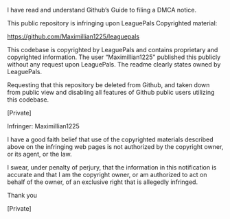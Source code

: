 I have read and understand Github’s Guide to filing a DMCA notice.

This public repository is infringing upon LeaguePals Copyrighted material: 

https://github.com/Maximillian1225/leaguepals

This codebase is copyrighted by LeaguePals and contains proprietary and copyrighted information.  The user “Maximillian1225” published this publicly without any request upon LeaguePals.  The readme clearly states owned by LeaguePals.

Requesting that this repository be deleted from Github, and taken down from public view and disabling all features of Github public users utilizing this codebase.

[Private]

Infringer: Maximillian1225

I have a good faith belief that use of the copyrighted materials described above on the infringing web pages is not authorized by the copyright owner, or its agent, or the law.

I swear, under penalty of perjury, that the information in this notification is accurate and that I am the copyright owner, or am authorized to act on behalf of the owner, of an exclusive right that is allegedly infringed.

Thank you


[Private]
